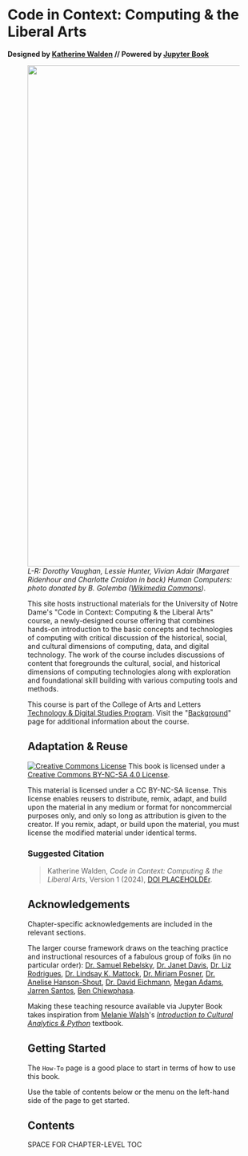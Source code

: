 # Code in Context: Computing & the Liberal Arts

**Designed by [Katherine Walden](https://github.com/kwaldenphd) // Powered by [Jupyter Book](https://jupyterbook.org/)**

<p align="center"><figure><img src="https://upload.wikimedia.org/wikipedia/commons/9/93/L_Dorothy_Vaughan_M_Lessie_Hunter_R_Vivian_Adair.jpg" width=1000><figcaption><em>L-R: Dorothy Vaughan, Lessie Hunter, Vivian Adair (Margaret Ridenhour and Charlotte Craidon in back) Human Computers: photo donated by B. Golemba (<a href="https://commons.wikimedia.org/wiki/File:L_Dorothy_Vaughan_M_Lessie_Hunter_R_Vivian_Adair.jpg">Wikimedia Commons</a>).</em></figcaption></fig></p>

This site hosts instructional materials for the University of Notre Dame's "Code in Context: Computing & the Liberal Arts" course, a newly-designed course offering that combines hands-on introduction to the basic concepts and technologies of computing with critical discussion of the historical, social, and cultural dimensions of computing, data, and digital technology. The work of the course includes discussions of content that foregrounds the cultural, social, and historical dimensions of computing technologies along with exploration and foundational skill building with various computing tools and methods.

This course is part of the College of Arts and Letters [Technology & Digital Studies Program](https://altech.nd.edu/). Visit the "[Background](background.md)" page for additional information about the course.

## Adaptation & Reuse

<p><a href="http://creativecommons.org/licenses/by-nc-sa/4.0/"><img class="license" alt="Creative Commons License" src="https://i.creativecommons.org/l/by-nc-sa/4.0/80x15.png" /></a> This book is licensed under a <a href="https://creativecommons.org/licenses/by-nc-sa/4.0/">Creative Commons BY-NC-SA 4.0 License</a>.</p>

This material is licensed under a CC BY-NC-SA license. This license enables reusers to distribute, remix, adapt, and build upon the material in any medium or format for noncommercial purposes only, and only so long as attribution is given to the creator. If you remix, adapt, or build upon the material, you must license the modified material under identical terms.

### Suggested Citation

<blockquote>Katherine Walden, <em>Code in Context: Computing & the Liberal Arts</em>, Version 1 (2024), <a href="">DOI PLACEHOLDEr</a>.</blockquote>

## Acknowledgements

Chapter-specific acknowledgements are included in the relevant sections.

The larger course framework draws on the teaching practice and instructional resources of a fabulous group of folks (in no particular order): [Dr. Samuel Rebelsky](https://www.grinnell.edu/user/rebelsky), [Dr. Janet Davis](https://www.whitman.edu/academics/majors-and-minors/computer-science/faculty-and-staff/janet-davis), [Dr. Liz Rodrigues](https://www.grinnell.edu/user/rodrigue8), [Dr. Lindsay K. Mattock](https://www.lindsaymattock.net/), [Dr. Miriam Posner](https://miriamposner.com/), [Dr. Anelise Hanson-Shout](https://www.bates.edu/faculty-expertise/profile/anelise-h-shrout/), [Dr. David Eichmann](https://slis.uiowa.edu/people/david-eichmann), [Megan Adams](https://ischool.wisc.edu/staff/adams-megan/), [Jarren Santos](https://www.linkedin.com/in/jarrenls/), [Ben Chiewphasa](https://benchiewphasa.com/).

Making these teaching resource available via Jupyter Book takes inspiration from [Melanie Walsh](https://melaniewalsh.org/)'s [*Introduction to Cultural Analytics & Python*](https://melaniewalsh.github.io/Intro-Cultural-Analytics/welcome.html) textbook.

## Getting Started 

The `How-To` page is a good place to start in terms of how to use this book.

Use the table of contents below or the menu on the left-hand side of the page to get started.

## Contents 

SPACE FOR CHAPTER-LEVEL TOC